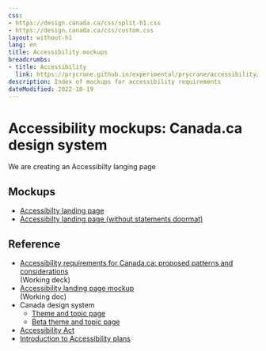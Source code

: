 ```yaml
---
css:
- https://design.canada.ca/css/split-h1.css
- https://design.canada.ca/css/custom.css
layout: without-h1
lang: en
title: Accessibility mockups
breadcrumbs:
- title: Accessibility
  link: https://prycrane.github.io/experimental/prycrane/accessibility/
description: Index of mockups for accessibility requirements 
dateModified: 2022-10-19
---
```


 <h1 property="name" id="wb-cont" dir="ltr"><span class="stacked"><span>Accessibility mockups</span>: <span>Canada.ca design system</span></span></h1>
 <p>We are creating an Accessibilty langing page</p> 
<h2>Mockups</h2> 
<ul>
  <li><a href="accessibility-01-en.html">Accessibilty landing page</a></li>
  <li><a href="accessibility-02-en.html">Accessibilty landing page (without statements doormat)</a></li>
</ul>  

<h2>Reference</h2>
<ul>
  <li><a href="https://docs.google.com/presentation/d/1A9s7r4TpSSOg0Ik65l2nf6RQeTO-6A75aLoK6llINRY/edit#slide=id.g168222990b5_0_0">Accessibility requirements for Canada.ca: proposed patterns and considerations</a><br>(Working deck)</li>
  <li><a href="https://docs.google.com/document/d/1ezTHWBwvIxQY9qtvSrfjw0FiPXWLJNA0IkQJuTO9M5I/edit#heading=h.oos2vfohf0tr">Accessibility landing page mockup</a><br>(Working doc)</li>
  <li>Canada design system
    <ul>
    <li><a href="https://design.canada.ca/mandatory-templates/theme-topic.html">Theme and topic page</a></li>
    <li><a href="https://design.canada.ca/coded-layout/theme_topic_guidance.html">Beta theme and topic page</a></li>
      </ul>
  <li><a href="https://laws.justice.gc.ca/eng/acts/A-0.6/page-2.html#docCont">Accessibility Act</a></li>
  <li><a href="https://www.canada.ca/en/employment-social-development/programs/accessible-canada-regulations-guidance/accessibility-plans/section1.html">Introduction to Accessibility plans</a></li>
</ul>  
